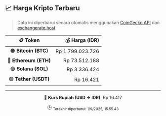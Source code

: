 

<!-- HARGA_KRIPTO -->
## 📈 Harga Kripto Terbaru

> Data ini diperbarui secara otomatis menggunakan [CoinGecko API](https://www.coingecko.com/) dan [exchangerate.host](https://exchangerate.host/)

<div align="center">

| 🪙 Token | 💰 Harga (IDR) |
|:------:|---------------:|
| 🟠 **Bitcoin (BTC)**   | Rp 1.799.023.726 |
| 🔵 **Ethereum (ETH)**  | Rp 73.512.188 |
| 🟣 **Solana (SOL)**    | Rp 3.336.424 |
| 🟢 **Tether (USDT)**   | Rp 16.421 |

---

💱 **Kurs Rupiah (USD → IDR)**: Rp 16.417

🕒 <sub>Terakhir diperbarui: 1/9/2025, 15.55.43</sub>

</div>
<!-- /HARGA_KRIPTO -->